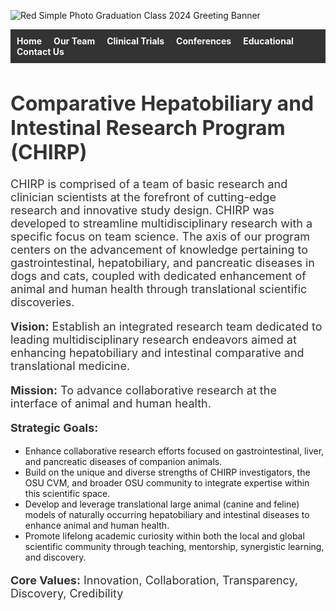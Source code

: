 ![Red Simple Photo Graduation Class 2024 Greeting Banner](https://github.com/user-attachments/assets/4f4964d9-0aeb-4f34-a54e-4ed953ea6726)
<body>
<!-- Navigation Bar -->
<div style="background-color: #333; padding: 10px;"> 
  <a href="index.html" style="margin-right: 15px; text-decoration: none; font-weight: bold; color: #fbfbf9;">Home</a>
  <a href="our-team.html" style="margin-right: 15px; text-decoration: none; font-weight: bold; color: #fbfbf9;">Our Team</a>
  <a href="clinical-trials.html" style="margin-right: 15px; text-decoration: none; font-weight: bold; color: #fbfbf9;">Clinical Trials</a>
  <a href="conferences.html" style="margin-right: 15px; text-decoration: none; font-weight: bold; color: #fbfbf9;">Conferences</a>
  <a href="educational.html" style="margin-right: 15px; text-decoration: none; font-weight: bold; color: #fbfbf9;">Educational</a>
  <a href="contact.html" style="text-decoration: none; font-weight: bold; color: #fbfbf9;">Contact Us</a>
</div>

  <h1 style="color: #333; font-size: 32px;">Comparative Hepatobiliary and Intestinal Research Program (CHIRP)</h1>

  <p style="font-size: 18px; color: #333;">
    CHIRP is comprised of a team of basic research and clinician scientists at the forefront of cutting-edge research and innovative study design.
    CHIRP was developed to streamline multidisciplinary research with a specific focus on team science.
    The axis of our program centers on the advancement of knowledge pertaining to gastrointestinal, hepatobiliary, and pancreatic diseases in dogs and cats,
    coupled with dedicated enhancement of animal and human health through translational scientific discoveries.
  </p>

  <p style="font-size: 18px; color: #333;">
    <strong>Vision:</strong> Establish an integrated research team dedicated to leading multidisciplinary research endeavors aimed at enhancing hepatobiliary and intestinal comparative and translational medicine.
  </p>

  <p style="font-size: 18px; color: #333;">
    <strong>Mission:</strong> To advance collaborative research at the interface of animal and human health.
  </p>

  <p style="font-size: 18px; color: #333;">
    <strong>Strategic Goals:</strong>
    <ul>
      <li>Enhance collaborative research efforts focused on gastrointestinal, liver, and pancreatic diseases of companion animals.</li>
      <li>Build on the unique and diverse strengths of CHIRP investigators, the OSU CVM, and broader OSU community to integrate expertise within this scientific space.</li>
      <li>Develop and leverage translational large animal (canine and feline) models of naturally occurring hepatobiliary and intestinal diseases to enhance animal and human health.</li>
      <li>Promote lifelong academic curiosity within both the local and global scientific community through teaching, mentorship, synergistic learning, and discovery.</li>
    </ul>
  </p>

  <p style="font-size: 18px; color: #333;">
    <strong>Core Values:</strong> Innovation, Collaboration, Transparency, Discovery, Credibility
  </p>

</body>



